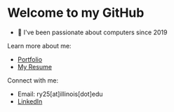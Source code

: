 # Welcome to my GitHub

- 🌱 I've been passionate about computers since 2019

Learn more about me:
- [Portfolio](https://yangr0.github.io)
- [My Resume](https://github.com/yangr0/resume)

Connect with me:
- Email: ry25[at]illinois[dot]edu
- [LinkedIn](https://www.linkedin.com/in/raymond-y-3061841b7)
